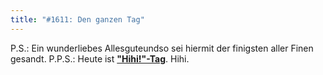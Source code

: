 ```yaml
---
title: "#1611: Den ganzen Tag"
---
```


P.S.:
Ein wunderliebes Allesguteundso sei hiermit der finigsten aller Finen gesandt. 
P.P.S.:
Heute ist <a href="http://www.fonflatter.de/kalender"><strong>"Hihi!"-Tag</strong></a>.
Hihi.

